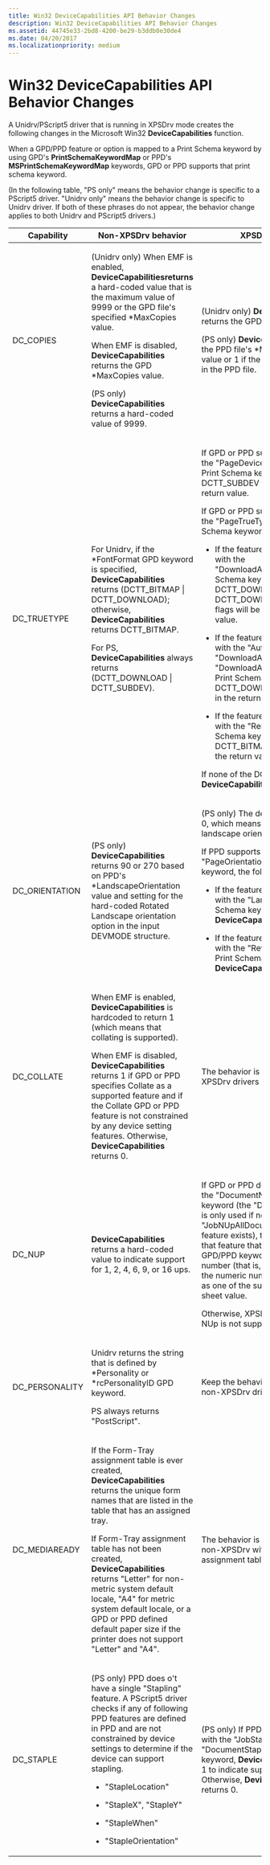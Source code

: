 ```yaml
---
title: Win32 DeviceCapabilities API Behavior Changes
description: Win32 DeviceCapabilities API Behavior Changes
ms.assetid: 44745e33-2bd8-4200-be29-b3ddb0e30de4
ms.date: 04/20/2017
ms.localizationpriority: medium
---
```


# Win32 DeviceCapabilities API Behavior Changes


A Unidrv/PScript5 driver that is running in XPSDrv mode creates the following changes in the Microsoft Win32 **DeviceCapabilities** function.

When a GPD/PPD feature or option is mapped to a Print Schema keyword by using GPD's **PrintSchemaKeywordMap** or PPD's **MSPrintSchemaKeywordMap** keywords, GPD or PPD supports that print schema keyword.

(In the following table, "PS only" means the behavior change is specific to a PScript5 driver. "Unidrv only" means the behavior change is specific to Unidrv driver. If both of these phrases do not appear, the behavior change applies to both Unidrv and PScript5 drivers.)

<table>
<colgroup>
<col width="33%" />
<col width="33%" />
<col width="33%" />
</colgroup>
<thead>
<tr class="header">
<th>Capability</th>
<th>Non-XPSDrv behavior</th>
<th>XPSDrv behavior</th>
</tr>
</thead>
<tbody>
<tr class="odd">
<td><p>DC_COPIES</p></td>
<td><p>(Unidrv only) When EMF is enabled, <strong>DeviceCapabilitiesreturns</strong> a hard-coded value that is the maximum value of 9999 or the GPD file&#39;s specified *MaxCopies value.</p>
<p>When EMF is disabled, <strong>DeviceCapabilities</strong> returns the GPD *MaxCopies value.</p>
<p>(PS only) <strong>DeviceCapabilities</strong> returns a hard-coded value of 9999.</p></td>
<td><p>(Unidrv only) <strong>DeviceCapabilities</strong> returns the GPD *MaxCopies value.</p>
<p>(PS only) <strong>DeviceCapabilities</strong> returns the PPD file&#39;s *MSXPSMaxCopies value or 1 if the value is not specified in the PPD file.</p></td>
</tr>
<tr class="even">
<td><p>DC_TRUETYPE</p></td>
<td><p>For Unidrv, if the *FontFormat GPD keyword is specified, <strong>DeviceCapabilities</strong> returns (DCTT_BITMAP | DCTT_DOWNLOAD); otherwise, <strong>DeviceCapabilities</strong> returns DCTT_BITMAP.</p>
<p>For PS, <strong>DeviceCapabilities</strong> always returns (DCTT_DOWNLOAD | DCTT_SUBDEV).</p></td>
<td><p>If GPD or PPD supports a feature with the &quot;PageDeviceFontSubstitution&quot; Print Schema keyword, the DCTT_SUBDEV flag will be set in the return value.</p>
<p>If GPD or PPD supports a feature with the &quot;PageTrueTypeFontMode&quot; Print Schema keyword, the following occur:</p>
<ul>
<li><p>If the feature supports an option with the &quot;DownloadAsOutlineFont&quot; Print Schema keyword, both the DCTT_DOWNLOAD and DCTT_DOWNLOAD_OUTLINE flags will be set in the return value.</p></li>
<li><p>If the feature supports an option with the &quot;Automatic&quot;, &quot;DownloadAsRasterFont&quot;, or &quot;DownloadAsNativeTrueTypeFont&quot; Print Schema keyword, the DCTT_DOWNLOAD flag will be set in the return value.</p></li>
<li><p>If the feature supports an option with the &quot;RenderAsBitmap&quot; Print Schema keyword, the DCTT_BITMAP flag will be set in the return value.</p></li>
</ul>
<p>If none of the DCTT_<em>Xxx</em> flags are set, <strong>DeviceCapabilities</strong> returns 0.</p></td>
</tr>
<tr class="odd">
<td><p>DC_ORIENTATION</p></td>
<td><p>(PS only) <strong>DeviceCapabilities</strong> returns 90 or 270 based on PPD&#39;s *LandscapeOrientation value and setting for the hard-coded Rotated Landscape orientation option in the input DEVMODE structure.</p></td>
<td><p>(PS only) The default return value is 0, which means that there is no landscape orientation.</p>
<p>If PPD supports a feature with the &quot;PageOrientation&quot; Print Schema keyword, the following occur:</p>
<ul>
<li><p>If the feature supports an option with the &quot;Landscape&quot; Print Schema keyword, <strong>DeviceCapabilities</strong> returns 90.</p></li>
<li><p>If the feature supports an option with the &quot;ReverseLandscape&quot; Print Schema keyword, <strong>DeviceCapabilities</strong> returns 270.</p></li>
</ul></td>
</tr>
<tr class="even">
<td><p>DC_COLLATE</p></td>
<td><p>When EMF is enabled, <strong>DeviceCapabilities</strong> is hardcoded to return 1 (which means that collating is supported).</p>
<p>When EMF is disabled, <strong>DeviceCapabilities</strong> returns 1 if GPD or PPD specifies Collate as a supported feature and if the Collate GPD or PPD feature is not constrained by any device setting features. Otherwise, <strong>DeviceCapabilities</strong> returns 0.</p></td>
<td><p>The behavior is the same as for non-XPSDrv drivers with EMF disabled.</p></td>
</tr>
<tr class="odd">
<td><p>DC_NUP</p></td>
<td><p><strong>DeviceCapabilities</strong> returns a hard-coded value to indicate support for 1, 2, 4, 6, 9, or 16 ups.</p></td>
<td><p>If GPD or PPD defines a feature with the &quot;DocumentNUp&quot; Print Schema keyword (the &quot;DocumentNUp&quot; feature is only used if no &quot;JobNUpAllDocumentsContiguously&quot; feature exists), then for any options of that feature that have the option GPD/PPD keyword name as a numeric number (that is, 1, 2, 6, and so on), the numeric number will be reported as one of the supported pages per sheet value.</p>
<p>Otherwise, XPSDrv will report that NUp is not supported.</p></td>
</tr>
<tr class="even">
<td><p>DC_PERSONALITY</p></td>
<td><p>Unidrv returns the string that is defined by *Personality or *rcPersonalityID GPD keyword.</p>
<p>PS always returns &quot;PostScript&quot;.</p></td>
<td><p>Keep the behavior the same as it is for non-XPSDrv drivers.</p></td>
</tr>
<tr class="odd">
<td><p>DC_MEDIAREADY</p></td>
<td><p>If the Form-Tray assignment table is ever created, <strong>DeviceCapabilities</strong> returns the unique form names that are listed in the table that has an assigned tray.</p>
<p>If Form-Tray assignment table has not been created, <strong>DeviceCapabilities</strong> returns &quot;Letter&quot; for non-metric system default locale, &quot;A4&quot; for metric system default locale, or a GPD or PPD defined default paper size if the printer does not support &quot;Letter&quot; and &quot;A4&quot;.</p></td>
<td><p>The behavior is the same as with non-XPSDrv with no form-tray assignment table created.</p></td>
</tr>
<tr class="even">
<td><p>DC_STAPLE</p></td>
<td><p>(PS only) PPD does o&#39;t have a single &quot;Stapling&quot; feature. A PScript5 driver checks if any of following PPD features are defined in PPD and are not constrained by device settings to determine if the device can support stapling.</p>
<ul>
<li><p>&quot;StapleLocation&quot;</p></li>
<li><p>&quot;StapleX&quot;, &quot;StapleY&quot;</p></li>
<li><p>&quot;StapleWhen&quot;</p></li>
<li><p>&quot;StapleOrientation&quot;</p></li>
</ul></td>
<td><p>(PS only) If PPD supports a feature with the &quot;JobStapleAllDocuments&quot; or &quot;DocumentStaple&quot; Print Schema keyword, <strong>DeviceCapabilities</strong> returns 1 to indicate supporting stapling. Otherwise, <strong>DeviceCapabilities</strong> returns 0.</p></td>
</tr>
</tbody>
</table>

 

 

 




